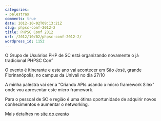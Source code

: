 ```yaml
---
categories:
- palestras
comments: true
date: 2012-10-02T09:13:21Z
slug: phpsc-conf-2012-2
title: PHPSC Conf 2012
url: /2012/10/02/phpsc-conf-2012-2/
wordpress_id: 1152
---
```


O Grupo de Usuários PHP de SC está organizando novamente o já tradicional PHPSC Conf

O evento é itinerante e este ano vai acontecer em São José, grande Florinanópolis, no campus da Univali no dia 27/10

A minha palestra vai ser a "Criando APIs usando o micro framework Silex" onde vou apresentar este micro framework.

Para o pessoal de SC e região é uma ótima oportunidade de adquirir novos conhecimentos e aumentar o networking.

Mais detalhes no [site do evento](http://conf.phpsc.com.br)
